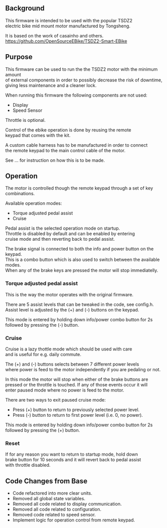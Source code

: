
## Background
This firmware is intended to be used with the popular TSDZ2\
electric bike mid mount motor manufactured by Tongsheng.

It is based on the work of casainho and others.\
https://github.com/OpenSourceEBike/TSDZ2-Smart-EBike

## Purpose
This firmware can be used to run the the TSDZ2 motor with the minimum amount\
of external components in order to possibly decrease the risk of downtime,\
giving less maintenance and a cleaner lock.

When running this firmware the following components are not used:
* Display
* Speed Sensor

Throttle is optional.

Control of the ebike operation is done by reusing the remote\
keypad that comes with the kit.

A custom cable harness has to be manufactured in order to connect\
the remote keypad to the main control cable of the motor.

See ... for instruction on how this is to be made.


## Operation
The motor is controlled though the remote keypad through a set of key combinations.

Available operation modes:
* Torque adjusted pedal assist
* Cruise

Pedal assist is the selected operation mode on startup.\
Throttle is disabled by default and can be enabled by entering\
cruise mode and then reverting back to pedal assist.

The brake signal is connected to both the info and power button on the keypad.\
This is a combo button which is also used to switch between the available modes.\
When any of the brake keys are pressed the motor will stop immediatelly.

### Torque adjusted pedal assist
This is the way the motor operates with the original firmware.

There are 5 assist levels that can be tweaked in the code, see config.h.\
Assist level is adjusted by the (+) and (-) buttons on the keypad.

This mode is entered by holding down info/power combo button for 2s\
followed by pressing the (-) button.

### Cruise
Cruise is a lazy thottle mode which should be used with care\
and is useful for e.g. daily commute.

The (+) and (-) buttons selects between 7 different power levels\
where power is feed to the motor independently if you are pedaling or not.

In this mode the motor will stop when either of the brake buttons are\
pressed or the throttle is touched. If any of those events occur it will\
enter paused mode where no power is feed to the motor.

There are two ways to exit paused cruise mode:
* Press (+) button to return to previously selected power level.
* Press (-) button to return to first power level (i.e. 0, no power).

This mode is entered by holding down info/power combo button for 2s\
followed by pressing the (+) button.

### Reset
If for any reason you want to return to startup mode, hold down\
brake button for 10 seconds and it will revert back to pedal assist\
with throttle disabled.

## Code Changes from Base
* Code refactored into more clear units.
* Removed all global state variables.
* Removed all code related to display communication.
* Removed all code related to configuration.
* Removed code related to speed sensor.
* Implement logic for operation control from remote keypad.
